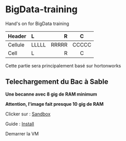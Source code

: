 # BigData-training
Hand's on for BigData training

| Header   | L      | R      | C
| ---      | :---   | ---:   | :---:
| Cellule  | LLLLL  | RRRRR  | CCCCC
| Cell     | L      | R      | C

Cette partie sera principalement basé sur hortonworks

## Telechargement du Bac à Sable

**Une becanne avec 8 gig de RAM minimum**

**Attention, l'image fait presque 10 gig de RAM**

Clicker sur : [Sandbox](https://fr.hortonworks.com/downloads/#sandbox)

Guide : [Install](https://fr.hortonworks.com/tutorial/sandbox-deployment-and-install-guide/)

Demarrer la VM


